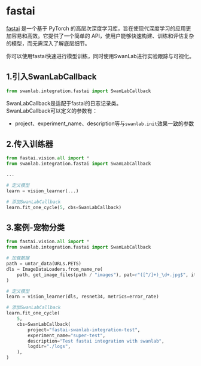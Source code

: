 # fastai

[fastai](https://github.com/fastai/fastai) 是一个基于 PyTorch 的高层次深度学习库，旨在使现代深度学习的应用更加容易和高效。它提供了一个简单的 API，使用户能够快速构建、训练和评估复杂的模型，而无需深入了解底层细节。

你可以使用fastai快速进行模型训练，同时使用SwanLab进行实验跟踪与可视化。

## 1.引入SwanLabCallback

```python
from swanlab.integration.fastai import SwanLabCallback
```
SwanLabCallback是适配于fastai的日志记录类。  
SwanLabCallback可以定义的参数有：
- project、experiment_name、description等与`swanlab.init`效果一致的参数

## 2.传入训练器

```python
from fastai.vision.all import *
from swanlab.integration.fastai import SwanLabCallback

...

# 定义模型
learn = vision_learner(...)

# 添加SwanLabCallback
learn.fit_one_cycle(5, cbs=SwanLabCallback)
```

## 3.案例-宠物分类

```python
from fastai.vision.all import *
from swanlab.integration.fastai import SwanLabCallback

# 加载数据
path = untar_data(URLs.PETS)
dls = ImageDataLoaders.from_name_re(
    path, get_image_files(path / "images"), pat=r"([^/]+)_\d+.jpg$", item_tfms=Resize(224)
)

# 定义模型
learn = vision_learner(dls, resnet34, metrics=error_rate)

# 添加SwanLabCallback
learn.fit_one_cycle(
    5,
    cbs=SwanLabCallback(
        project="fastai-swanlab-integration-test",
        experiment_name="super-test",
        description="Test fastai integration with swanlab",
        logdir="./logs",
    ),
)
```